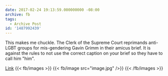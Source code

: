 ```yaml
---
date: 2017-02-24 19:13:59.000000000 -08:00
archive: fb
tags: 
  - Archive Post
id: '1487992439'
---
```


This makes me chuckle. The Clerk of the Supreme Court reprimands anti-LGBT groups for mis-gendering Gavin Grimm in their amicus brief. It is against the rules to not use the correct caption on your brief so they have to call him "him".

[Link](https://www.scribd.com/mobile/document/340234327/16-273-Letter-to-Amicus-Atty-Eastman)
{{< fb/images >}}
{{< fb/image src="image.jpg" />}}
{{< /fb/images >}}

